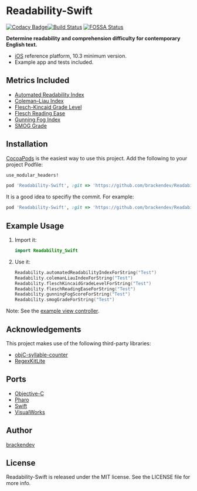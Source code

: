 Readability-Swift
=======================
[![Codacy Badge](https://api.codacy.com/project/badge/Grade/995af7b26a964a75a68188b61b8a830f)](https://www.codacy.com/app/brackendev/Readability-Swift?utm_source=github.com&amp;utm_medium=referral&amp;utm_content=brackendev/Readability-Swift&amp;utm_campaign=Badge_Grade)[![Build Status](https://travis-ci.com/brackendev/Readability-Swift.svg?branch=master)](https://travis-ci.com/brackendev/Readability-Swift)
[![FOSSA Status](https://app.fossa.com/api/projects/git%2Bgithub.com%2Fbrackendev%2FReadability-Swift.svg?type=shield)](https://app.fossa.com/projects/git%2Bgithub.com%2Fbrackendev%2FReadability-Swift?ref=badge_shield)

**Determine readability and comprehension difficulty for contemporary English text.**

* [iOS](https://en.wikipedia.org/wiki/IOS) reference platform, 10.3 minimum version.
* Example app and tests included.

## Metrics Included

* [Automated Readability Index](http://en.wikipedia.org/wiki/Automated_Readability_Index)
* [Coleman–Liau Index](http://en.wikipedia.org/wiki/Coleman–Liau_index)
* [Flesch-Kincaid Grade Level](http://en.wikipedia.org/wiki/Flesch–Kincaid_readability_tests)
* [Flesch Reading Ease](http://en.wikipedia.org/wiki/Flesch–Kincaid_readability_tests)
* [Gunning Fog Index](http://en.wikipedia.org/wiki/Gunning_fog_index)
* [SMOG Grade](http://en.wikipedia.org/wiki/SMOG)

## Installation

[CocoaPods](http://cocoapods.org) is the easiest way to use this project. Add the following to your project Podfile:

```Ruby
use_modular_headers!

pod 'Readability-Swift', :git => 'https://github.com/brackendev/Readability-Swift.git'
```

It is a good idea to specifiy the commit. For example:

```Ruby
pod 'Readability-Swift', :git => 'https://github.com/brackendev/Readability-Swift.git', commit => '31c183bcda89b205072bcee3d3bcd5f5ee1bd707'
```

## Example Usage

1. Import it:

    ```Swift
    import Readability_Swift
    ```

2. Use it:
    
    ```Swift
    Readability.automatedReadabilityIndexForString("Test")
    Readability.colemanLiauIndexForString("Test")
    Readability.fleschKincaidGradeLevelForString("Test")
    Readability.fleschReadingEaseForString("Test")
    Readability.gunningFogScoreForString("Test")
    Readability.smogGradeForString("Test")
    ```
    
Note: See the [example view controller](https://github.com/brackendev/Readability-Swift/blob/master/Example/Readability-Swift/ViewController.swift).

## Acknowledgements

This project makes use of the following third-party libraries:

* [objC-syllable-counter](https://github.com/brackendev/objC-syllable-counter.git)
* [RegexKitLite](http://regexkit.sourceforge.net/RegexKitLite/)

## Ports

* [Objective-C](https://github.com/brackendev/Readability-Objective-C)
* [Pharo](https://github.com/brackendev/Readability-Pharo)
* [Swift](https://github.com/brackendev/Readability-Swift)
* [VisualWorks](https://github.com/brackendev/Readability-VisualWorks)

## Author

[brackendev](https://www.github.com/brackendev)

## License

Readability-Swift is released under the MIT license. See the LICENSE file for more info.

